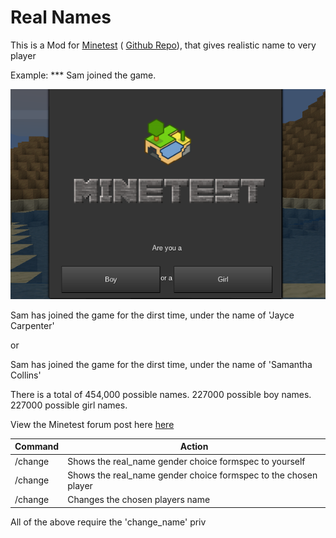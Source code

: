 # Real Names
This is a Mod for [Minetest](https://www.minetest.net/) ( [Github Repo](https://github.com/Minetest/minetest)), that gives realistic name to very player

Example:
*** Sam joined the game.

![Screenshot](https://github.com/Extex101/real_names/blob/master/screenshot.png)

Sam has joined the game for the dirst time, under the name of 'Jayce Carpenter'

or

Sam has joined the game for the dirst time, under the name of 'Samantha Collins'

There is a total of 454,000 possible names.
227000 possible boy names.
227000 possible girl names.

View the Minetest forum post here [here]()


Command | Action
------------ | -------------
/change | Shows the real_name gender choice formspec to yourself
/change <player> | Shows the real_name gender choice formspec to the chosen player
/change <player> <First name> <Last name> | Changes the chosen players name
  
 All of the above require the 'change_name' priv
